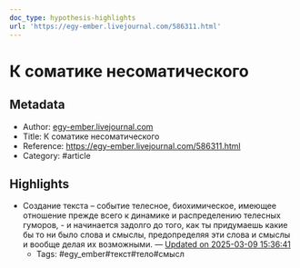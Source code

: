 ```yaml
---
doc_type: hypothesis-highlights
url: 'https://egy-ember.livejournal.com/586311.html'
---
```

# К соматике несоматического

## Metadata
- Author: [egy-ember.livejournal.com]()
- Title: К соматике несоматического
- Reference: https://egy-ember.livejournal.com/586311.html
- Category: #article

## Highlights
- Создание текста – событие телесное, биохимическое, имеющее отношение прежде всего к динамике и распределению телесных гуморов, - и начинается задолго до того, как ты придумаешь какие бы то ни было слова и смыслы, предопределяя эти слова и смыслы и вообще делая их возможными. — [Updated on 2025-03-09 15:36:41](https://hyp.is/JuVEYPzjEe-UQ8uHaRNL_w/egy-ember.livejournal.com/586311.html)
   - Tags: #egy_ember#текст#тело#смысл
